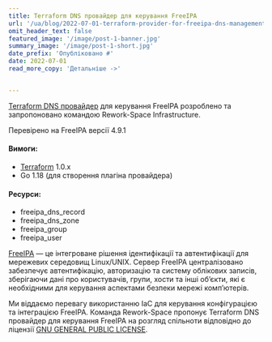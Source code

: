 ```yaml
---
title: Terraform DNS провайдер для керування FreeIPA
url: '/ua/blog/2022-07-01-terraform-provider-for-freeipa-dns-management'
omit_header_text: false
featured_image: '/image/post-1-banner.jpg'
summary_image: '/image/post-1-short.jpg'
date_prefix: 'Опубліковано #'
date: 2022-07-01
read_more_copy: 'Детальніше ->'


---
```


[Terraform DNS провайдер](https://registry.terraform.io/providers/rework-space-com/freeipa/latest/docs) 
для керування FreeIPA розроблено та запропоновано командою Rework-Space Infrastructure.

Перевірено на FreeIPA версії 4.9.1

#### Вимоги:
- [Terraform](https://www.terraform.io/) 1.0.x
- Go 1.18 (для створення плагіна провайдера)

#### Ресурси:
- freeipa_dns_record
- freeipa_dns_zone
- freeipa_group
- freeipa_user

[FreeIPA](https://www.freeipa.org/page/Leaflet) — це інтегроване рішення ідентифікації та автентифікації для мережевих 
середовищ Linux/UNIX. Сервер FreeIPA централізовано забезпечує автентифікацію, авторизацію та систему облікових записів, 
зберігаючи дані про користувачів, групи, хости та інші об’єкти, які є необхідними для керування аспектами безпеки 
мережі комп’ютерів.

Ми віддаємо перевагу використанню IaC для керування конфігурацією та інтеграцією FreeIPA. Команда Rework-Space пропонує 
Terraform DNS провайдер для керування FreeIPA на розгляд спільноти відповідно до ліцензії
[GNU GENERAL PUBLIC LICENSE](https://github.com/rework-space-com/terraform-provider-freeipa/blob/main/LICENSE).
